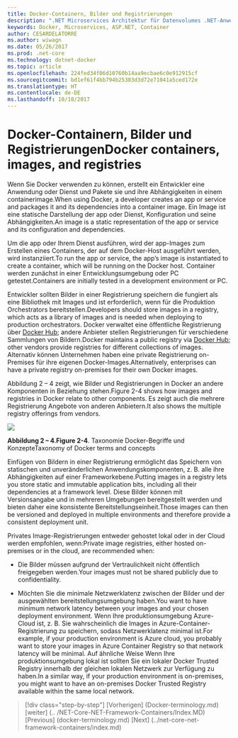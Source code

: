 ```yaml
---
title: Docker-Containern, Bilder und Registrierungen
description: ".NET Microservices Architektur für Datenvolumes .NET-Anwendungen | Docker-Containern, Bilder und Registrierungen"
keywords: Docker, Microservices, ASP.NET, Container
author: CESARDELATORRE
ms.author: wiwagn
ms.date: 05/26/2017
ms.prod: .net-core
ms.technology: dotnet-docker
ms.topic: article
ms.openlocfilehash: 224fed34f06d10760b14aa9ecbae6c0e912915cf
ms.sourcegitcommit: bd1ef61f4bb794b25383d3d72e71041a5ced172e
ms.translationtype: HT
ms.contentlocale: de-DE
ms.lasthandoff: 10/18/2017
---
```

# <a name="docker-containers-images-and-registries"></a><span data-ttu-id="82618-104">Docker-Containern, Bilder und Registrierungen</span><span class="sxs-lookup"><span data-stu-id="82618-104">Docker containers, images, and registries</span></span>

<span data-ttu-id="82618-105">Wenn Sie Docker verwenden zu können, erstellt ein Entwickler eine Anwendung oder Dienst und Pakete sie und ihre Abhängigkeiten in einem containerimage.</span><span class="sxs-lookup"><span data-stu-id="82618-105">When using Docker, a developer creates an app or service and packages it and its dependencies into a container image.</span></span> <span data-ttu-id="82618-106">Ein Image ist eine statische Darstellung der app oder Dienst, Konfiguration und seine Abhängigkeiten.</span><span class="sxs-lookup"><span data-stu-id="82618-106">An image is a static representation of the app or service and its configuration and dependencies.</span></span>

<span data-ttu-id="82618-107">Um die app oder Ihrem Dienst ausführen, wird der app-Images zum Erstellen eines Containers, der auf dem Docker-Host ausgeführt werden, wird instanziiert.</span><span class="sxs-lookup"><span data-stu-id="82618-107">To run the app or service, the app’s image is instantiated to create a container, which will be running on the Docker host.</span></span> <span data-ttu-id="82618-108">Container werden zunächst in einer Entwicklungsumgebung oder PC getestet.</span><span class="sxs-lookup"><span data-stu-id="82618-108">Containers are initially tested in a development environment or PC.</span></span>

<span data-ttu-id="82618-109">Entwickler sollten Bilder in einer Registrierung speichern die fungiert als eine Bibliothek mit Images und ist erforderlich, wenn für die Produktion Orchestrators bereitstellen.</span><span class="sxs-lookup"><span data-stu-id="82618-109">Developers should store images in a registry, which acts as a library of images and is needed when deploying to production orchestrators.</span></span> <span data-ttu-id="82618-110">Docker verwaltet eine öffentliche Registrierung über [Docker Hub](https://hub.docker.com/); andere Anbieter stellen Registrierungen für verschiedene Sammlungen von Bildern.</span><span class="sxs-lookup"><span data-stu-id="82618-110">Docker maintains a public registry via [Docker Hub](https://hub.docker.com/); other vendors provide registries for different collections of images.</span></span> <span data-ttu-id="82618-111">Alternativ können Unternehmen haben eine private Registrierung on-Premises für ihre eigenen Docker-Images.</span><span class="sxs-lookup"><span data-stu-id="82618-111">Alternatively, enterprises can have a private registry on-premises for their own Docker images.</span></span>

<span data-ttu-id="82618-112">Abbildung 2 – 4 zeigt, wie Bilder und Registrierungen in Docker an andere Komponenten in Beziehung stehen.</span><span class="sxs-lookup"><span data-stu-id="82618-112">Figure 2-4 shows how images and registries in Docker relate to other components.</span></span> <span data-ttu-id="82618-113">Es zeigt auch die mehrere Registrierung Angebote von anderen Anbietern.</span><span class="sxs-lookup"><span data-stu-id="82618-113">It also shows the multiple registry offerings from vendors.</span></span>

![](./media/image5.PNG)

<span data-ttu-id="82618-114">**Abbildung 2 – 4**.</span><span class="sxs-lookup"><span data-stu-id="82618-114">**Figure 2-4**.</span></span> <span data-ttu-id="82618-115">Taxonomie Docker-Begriffe und Konzepte</span><span class="sxs-lookup"><span data-stu-id="82618-115">Taxonomy of Docker terms and concepts</span></span>

<span data-ttu-id="82618-116">Einfügen von Bildern in einer Registrierung ermöglicht das Speichern von statischen und unveränderlichen Anwendungskomponenten, z. B. alle ihre Abhängigkeiten auf einer Frameworkebene.</span><span class="sxs-lookup"><span data-stu-id="82618-116">Putting images in a registry lets you store static and immutable application bits, including all their dependencies at a framework level.</span></span> <span data-ttu-id="82618-117">Diese Bilder können mit Versionsangabe und in mehreren Umgebungen bereitgestellt werden und bieten daher eine konsistente Bereitstellungseinheit.</span><span class="sxs-lookup"><span data-stu-id="82618-117">Those images can then be versioned and deployed in multiple environments and therefore provide a consistent deployment unit.</span></span>

<span data-ttu-id="82618-118">Privates Image-Registrierungen entweder gehostet lokal oder in der Cloud werden empfohlen, wenn:</span><span class="sxs-lookup"><span data-stu-id="82618-118">Private image registries, either hosted on-premises or in the cloud, are recommended when:</span></span>

-   <span data-ttu-id="82618-119">Die Bilder müssen aufgrund der Vertraulichkeit nicht öffentlich freigegeben werden.</span><span class="sxs-lookup"><span data-stu-id="82618-119">Your images must not be shared publicly due to confidentiality.</span></span>

-   <span data-ttu-id="82618-120">Möchten Sie die minimale Netzwerklatenz zwischen der Bilder und der ausgewählten bereitstellungsumgebung haben.</span><span class="sxs-lookup"><span data-stu-id="82618-120">You want to have minimum network latency between your images and your chosen deployment environment.</span></span> <span data-ttu-id="82618-121">Wenn Ihre produktionsumgebung Azure-Cloud ist, z. B. Sie wahrscheinlich die Images in Azure-Container-Registrierung zu speichern, sodass Netzwerklatenz minimal ist.</span><span class="sxs-lookup"><span data-stu-id="82618-121">For example, if your production environment is Azure cloud, you probably want to store your images in Azure Container Registry so that network latency will be minimal.</span></span> <span data-ttu-id="82618-122">Auf ähnliche Weise Wenn Ihre produktionsumgebung lokal ist sollten Sie ein lokaler Docker Trusted Registry innerhalb der gleichen lokalen Netzwerk zur Verfügung zu haben.</span><span class="sxs-lookup"><span data-stu-id="82618-122">In a similar way, if your production environment is on-premises, you might want to have an on-premises Docker Trusted Registry available within the same local network.</span></span>

>[!div class="step-by-step"]
<span data-ttu-id="82618-123">[Vorherigen] (Docker-terminology.md) [weiter] (.. /NET-Core-NET-Framework-Containers/Index.MD)</span><span class="sxs-lookup"><span data-stu-id="82618-123">[Previous] (docker-terminology.md) [Next] (../net-core-net-framework-containers/index.md)</span></span>
